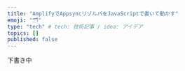 ```yaml
---
title: "AmplifyでAppsyncリゾルバをJavaScriptで書いて動かす"
emoji: "🗂"
type: "tech" # tech: 技術記事 / idea: アイデア
topics: []
published: false
---
```


下書き中

